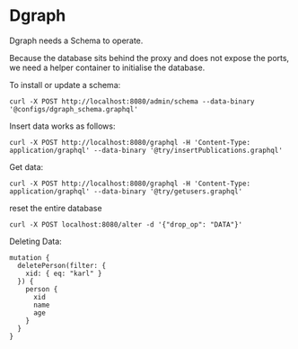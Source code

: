 # Dgraph

Dgraph needs a Schema to operate. 

Because the database sits behind the proxy and does not expose the ports, we need a helper container to initialise the database.

To install or update a schema: 

```
curl -X POST http://localhost:8080/admin/schema --data-binary '@configs/dgraph_schema.graphql'
```


Insert data works as follows: 

```
curl -X POST http://localhost:8080/graphql -H 'Content-Type: application/graphql' --data-binary '@try/insertPublications.graphql'
```

Get data: 

```
curl -X POST http://localhost:8080/graphql -H 'Content-Type: application/graphql' --data-binary '@try/getusers.graphql'
```

reset the entire database 

```
curl -X POST localhost:8080/alter -d '{"drop_op": "DATA"}'
```


Deleting Data: 

```
mutation {
  deletePerson(filter: {
    xid: { eq: "karl" }
  }) {
    person {
      xid
      name
      age
    }
  }
}
```